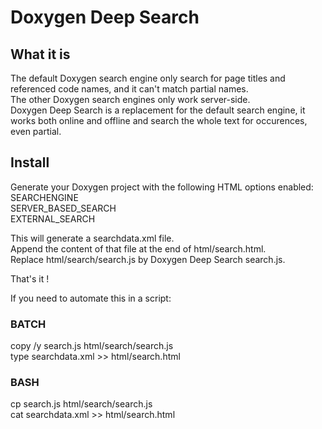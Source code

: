 Doxygen Deep Search
===================

What it is
----------

The default Doxygen search engine only search for page titles and referenced code names, and it can't match partial names.  
The other Doxygen search engines only work server-side.  
Doxygen Deep Search is a replacement for the default search engine, it works both online and offline and search the whole text for occurences, even partial.

Install
-------

Generate your Doxygen project with the following HTML options enabled:  
SEARCHENGINE  
SERVER_BASED_SEARCH  
EXTERNAL_SEARCH

This will generate a searchdata.xml file.  
Append the content of that file at the end of html/search.html.  
Replace html/search/search.js by Doxygen Deep Search search.js.

That's it !

If you need to automate this in a script:

### BATCH

copy /y search.js html/search/search.js  
type searchdata.xml >> html/search.html

### BASH

cp search.js html/search/search.js  
cat searchdata.xml >> html/search.html
